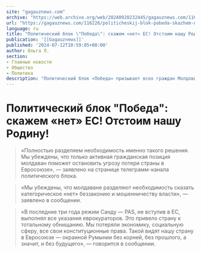 ```yaml
---
site: "gagauznews.com"
archive: "https://web.archive.org/web/20240920232445/gagauznews.com/116226/politicheskij-blok-pobeda-skazhem-net-es-otstoim-nashu-rodinu.html"
url: "https://gagauznews.com/116226/politicheskij-blok-pobeda-skazhem-net-es-otstoim-nashu-rodinu.html"
language: ru
title: "Политический блок \"Победа\": скажем «нет» ЕС! Отстоим нашу Родину!"
publication: '[[Gagauznews]]'
published: '2024-07-12T10:59:05+00:00'
author: Ольга Л.
section:
- Главные новости
- Общество
- Политика
description: "Политический блок «Победа» призывает всех граждан Молдовы прийти 20 октября на выборы и проголосовать против вступления Молдовы в ЕС. В своём обращении к гражданам Молдовы, опубликованном в соцсетях, блок «Победа» также заявил, что поддерживает решение коммунистов прийти на референдум и проголосовать «против» евроинтеграции. Соответствующее заявление сделала партия коммунистов Республики Молдова. «Полностью разделяем необходимость именно такого решения. Мы убеждены, что только активная гражданская позиция молдаван поможет остановить угрозу потери страны в Евросоюзе», — заявлено на странице телеграмм-канала политического блока. Представители блока уверены, что только так можно противостоять манипуляциям властей, потенциальным злоупотреблениям и подтасовке голосов во время выборов. «Мы убеждены, что молдаване разделяют необходимость […]"
---
```


# Политический блок "Победа": скажем «нет» ЕС! Отстоим нашу Родину!

> «Полностью разделяем необходимость именно такого решения. Мы убеждены, что только активная гражданская позиция молдаван поможет остановить угрозу потери страны в Евросоюзе», — заявлено на странице телеграмм-канала политического блока.

> «Мы убеждены, что молдаване разделяют необходимость сказать категорическое «нет» беззаконию и мошенничеству власти», — заявлено в сообщении.

> «В последние три года режим Санду — PAS, не вступив в ЕС, выполнял все указания еврокураторов. Это привело страну к тотальному обнищанию. Мы потеряли экономику, социальную сферу, все свои конституционные права. Такой видят нашу страну в Евросоюзе — окраиной Румынии без корней, без прошлого, а значит, и без будущего», — говорится в сообщении.